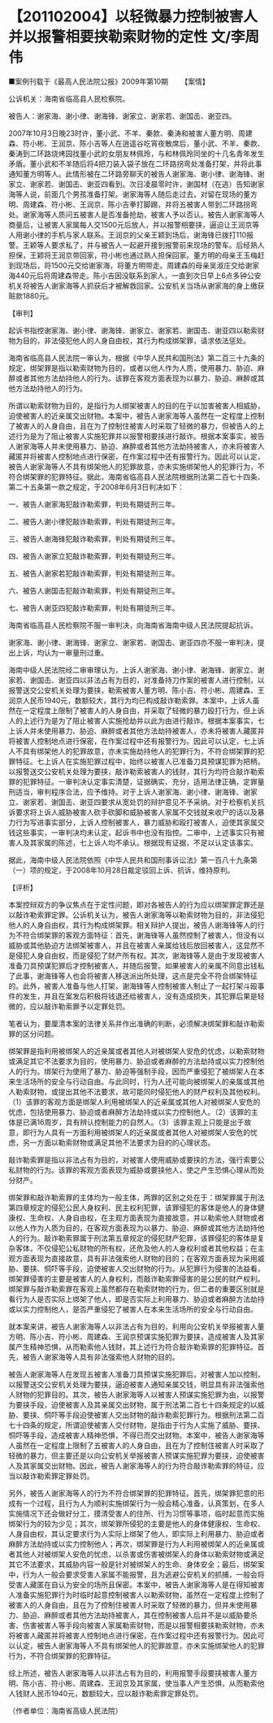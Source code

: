 # 【201102004】以轻微暴力控制被害人并以报警相要挟勒索财物的定性 文/李周伟

■案例刊载于《最高人民法院公报》2009年第10期 　　【案情】

公诉机关：海南省临高县人民检察院。

被告人：谢家海、谢小律、谢海锋、谢家立、谢家若、谢国击、谢亚四。

2007年10月3日晚23时许，董小武、不羊、秦款、秦涛和被害人董方明、周建森、符小彬、王润京、陈小吉等人在逍遥谷吃宵夜散席后，董小武、不羊、秦款、秦涛到二环路烧烤园找董小武的女朋友林佩玲，与和林佩玲同坐的十几名青年发生矛盾。董小武和不羊随后将4把刀装入袋子放在二环路拐弯处准备打架，并将此事通知董方明等人。此情形被在二环路旁聊天的被告人谢家海、谢小律、谢海锋、谢家立、谢家若、谢国击、谢亚四看到。次日凌晨零时许，谢国材（在逃）告知谢家海等人说，前面几个男孩准备打架。谢家海等人随后走过去，对留在现场的董方明、周建森、符小彬、王润京、陈小吉拳打脚踢，并将五被害人带到二环路拐弯处。谢家海等人质问五被害人是否准备抢劫，被害人予以否认。被告人谢家海等人商量后，让被害人家属每人交1500元后放人，并以报警相要挟，逼迫让王润京等人用谢小律的手机与家人联系。王润京的父亲王颖到场后，谢海锋已拨打110报警。王颖等人要求私了，并与被告人一起避开接到报警前来现场的警车。后经熟人担保，王颖将王润京带回家，符小彬也通过熟人担保回家。董方明的母亲王玉梅赶到现场后，将1500元交给谢家海，将董方明带走。周建森的母亲吴淑庄交给谢家海440元后将周建森带走。陈小吉因没联系到家人，一直到次日早上6点多钟公安机关将被告人谢家海等人抓获后才被解救回家。公安机关当场从谢家海的身上缴获赃款1880元。

【审判】

起诉书指控谢家海、谢小律、谢海锋、谢家立、谢家若、谢国击、谢亚四以勒索财物为目的，非法侵犯他人的人身自由权，其行为构成绑架罪，请求依法惩处。

海南省临高县人民法院一审认为，根据《中华人民共和国刑法》第二百三十九条的规定，绑架罪是指以勒索财物为目的，或者以他人作为人质，使用暴力、胁迫、麻醉或者其他方法劫持他人的行为。该罪在客观方面表现为以暴力、胁迫、麻醉或其他方法劫持他人的行为。

所谓以勒索财物为目的，是指行为人绑架被害人的目的在于以加害被害人相威胁，迫使被害人的近亲属交出财物。本案中，被告人谢家海等人虽然在一定程度上控制了被害人的人身自由，且在为了控制住被害人时采取了轻微的暴力，但被告人的上述行为是为了阻止被害人实施犯罪并以报警相要挟进行敲诈。根据本案事实，被告人谢家海等人并未使用暴力、胁迫、麻醉或者其他方法劫持被害人，亦未将被害人藏匿并将被害人控制地点进行保密，在作案过程中还有报警行为。因此可以认定，被告人谢家海等人不具有绑架他人的犯罪故意，亦未实施绑架他人的犯罪行为，不符合绑架罪的犯罪特征。据此，海南省临高县人民法院根据刑法第二百七十四条、第二十五条第一款之规定，于2008年6月3日判决如下：

一、被告人谢家海犯敲诈勒索罪，判处有期徒刑三年。

二、被告人谢小律犯敲诈勒索罪，判处有期徒刑三年。

三、被告人谢海锋犯敲诈勒索罪，判处有期徒刑三年。

四、被告人谢家立犯敲诈勒索罪，判处有期徒刑三年。

五、被告人谢家若犯敲诈勒索罪，判处有期徒刑三年。

六、被告人谢国击犯敲诈勒索罪，判处有期徒刑三年。

七、被告人谢亚四犯敲诈勒索罪，判处有期徒刑三年。

海南省临高县人民检察院不服一审判决，向海南省海南中级人民法院提起抗诉。

谢家海、谢小律、谢海锋、谢家立、谢家若、谢国击、谢亚四亦不服一审判决，提出上诉，均认为一审量刑过重。

海南中级人民法院经二审审理认为，上诉人谢家海、谢小律、谢海锋、谢家立、谢家若、谢国击、谢亚四以非法占有为目的，对准备持刀作案的被害人进行控制，以报警送交公安机关处理为要挟，勒索被害人董方明、陈小吉、符小彬、周建森、王润京人民币1940元，数额较大，其行为均已构成敲诈勒索罪。本案中，上诉人虽然在一定程度上限制了被害人的人身自由，并采取了轻微的暴力殴打行为，但上诉人的上述行为是为了阻止被害人实施抢劫并以此为由进行敲诈。根据本案事实，七上诉人并未使用暴力、胁迫、麻醉或者其他方法劫持被害人，亦未将被害人藏匿并将被害人控制地点进行保密，在作案过程中还有报警行为。因此可以认定，七上诉人不具有绑架他人的犯罪故意，亦未实施劫持他人的犯罪行为，不符合绑架罪的犯罪特征。七上诉人在实施犯罪过程中，始终以被害人已准备刀具预谋犯罪为把柄，以报警送交公安机关处理为要挟，敲诈勒索被害人的钱财，其行为均符合敲诈勒索罪的犯罪特征。一审判决认定事实清楚，证据确实、充分，适用法律正确，定罪量刑适当，审判程序合法，应予维持。对于上诉人谢家海、谢小律、谢海锋、谢家立、谢家若、谢国击、谢亚四要求从宽处罚的辩护意见不予采纳。对于检察机关抗诉要求将上诉人威胁被害人砍手砍脚和威胁被害人家属不交钱就来收尸的话以及暴力行为写进事实部分，上诉人控制被害人，暴力威胁和殴打被害人，迫使其家属交钱这些事实，一审判决均未认定，起诉书中也没有指控。二审中，上述事实只有被害人及其家属的陈述，七上诉人均不承认。根据现有证据，不足以认定该事实。

据此，海南中级人民法院依照《中华人民共和国刑事诉讼法》第一百八十九条第（一）项的规定，于2008年10月28日裁定驳回上诉、抗诉，维持原判。

【评析】

本案控辩双方的争议焦点在于定性问题，即对各被告人的行为应以绑架罪定罪还是以敲诈勒索罪定罪。公诉机关认为，被告人谢家海等以勒索财物为目的，非法侵犯他人的人身自由权，其行为构成绑架罪。相关辩护人提出，被告人谢海锋等人的行为不符合绑架罪的客观方面特征：首先，谢海锋等人虽然控制了被害人，但没有以威胁或其他胁迫方法绑架被害人，并且在被害人亲属给钱后放回被害人，这显然不是侵犯人身自由权，而是侵犯了财产所有权。其次，谢海锋等人是由于发现被害人准备刀具预谋犯罪后才控制被害人，并随后报警。如果被害人的亲属不同意出钱私了此事，谢海锋等人也会将被害人移送派出所处理，这点是完全不符合绑架特征的。此外，被害人准备与他人打架，谢海锋等人控制被害人制止了一起打架斗殴事件的发生，并且在案发后积极将钱退还给被害人，没有造成损失，其犯罪后果是轻微的，应以敲诈勒索罪予以定罪处罚。

笔者认为，要厘清本案的法律关系并作出准确的判断，必须解决绑架罪和敲诈勒索罪的区分问题。

绑架罪是指利用被绑架人的近亲属或者其他人对被绑架人安危的忧虑，以勒索财物或满足其它不法要求为目的，使用暴力、胁迫或者麻醉的方法劫持或以实力控制他人的行为。绑架行为使用了暴力、胁迫等强制手段，因而严重侵犯了被绑架人在本来生活场所的安全与行动自由。与此同时，行为人还可能向被绑架人的亲属或其他人勒索财物，或提出其他不法要求，故可能同时侵犯他人的财产权利及其他权利。（1）该罪的客观方面是绑架人利用被绑架人的近亲属或其他人对被绑架人安危的忧虑，包括使用暴力、胁迫或者麻醉方法劫持或以实力控制他人。（2）该罪的主体是已满16周岁，具有辨认控制能力的自然人。（3）该罪主观上只能是出于故意，即行为人具有一方面利用被绑架人的近亲属或者其他人对被绑架人安危的忧虑，另一方面以勒索财物或满足其他不法要求为目的的心理状态。

敲诈勒索罪是指以非法占有为目的，对被害人使用威胁或要挟的方法，强行索要公私财物的行为。该罪的客观方面表现为威胁或要挟他人，使之产生恐惧心理从而处分财产。

绑架罪和敲诈勒索罪的主体均为一般主体，两罪的区别之处在于：绑架罪属于刑法第四章规定的侵犯公民人身权利、民主权利犯罪，该罪侵犯的客体是他人的身体健康权、生命权、人身自由权，在主观方面表现为直接故意，并以勒索他人财物或者以他人作为人质为目的，在客观方面表现为以暴力、胁迫、麻醉或其他方法劫持他人的行为。敲诈勒索罪属于刑法第五章规定的侵犯财产犯罪，该罪侵犯的客体是复杂客体，不仅侵犯公私财物的所有权，还危及他人的人身权利或者其他权益；在主观方面表现为直接故意，具有非法强索他人财物的目的；在客观方面表现为采用威胁、要挟、恫吓等手段，迫使被害人交出财物的行为。从犯罪行为侵害的法益看，绑架罪侵害的主要是被害人的人身权利，而敲诈勒索罪侵害的是公民的财产权利。绑架罪与敲诈勒索罪在客观上虽然都存在勒索财物的行为，但二者的重要区别就是看行为人是否实际上绑架了他人，即是否实际上利用暴力、胁迫或者麻醉方法劫持或以实力控制他人，是否严重侵犯了被害人在本来生活场所的安全与行动自由。

就本案来讲，被告人谢家海等人以非法占有为目的，利用向公安机关举报被害人董方明、陈小吉、符小彬、周建森、王润京预谋实施犯罪为要挟，造成被害人及其家属产生精神恐惧，从而勒索他人钱财，其上述行为符合敲诈勒索罪的犯罪特征。首先，被告人谢家海等人具有非法强索他人财物的目的。

被告人谢家海等人在发现五被害人准备刀具预谋实施犯罪后，对被害人加以控制，以报警送交公安机关处理为要挟，逼迫被害人通知亲属交钱，明显具有非法强索他人财物的犯罪目的。其次，被告人谢家海等人以被害人预谋实施犯罪为由，以报警为要挟手段，迫使被害人及其亲属交出财物，属于刑法第二百七十四条规定的以威胁、要挟、恫吓等手段迫使被害人交出财物的敲诈勒索犯罪行为。根据刑法第二百七十四条的规定，所谓迫使被害人交付财物，是指由于行为人实施了威胁、要挟、恫吓等手段，造成被害人精神恐惧，不得已而交出财物。本案中，被告人谢家海等人虽然在一定程度上限制了五被害人的人身自由，且在为了控制住被害人时采取了轻微的暴力，但主要还是以向公安机关举报被害人预谋实施犯罪为要挟，迫使被害人及其家属交出财物。因此，被告人谢家海等人的行为符合敲诈勒索罪的特征，应当以敲诈勒索罪定罪处罚。

另外，被告人谢家海等人的行为不符合绑架罪的犯罪特征。首先，绑架罪犯意的形成有一个过程，且行为人为顺利实施绑架行为一般会精心准备，认真策划，在多人实施情况下还会做好分工，摸清受害人的住所、行为习惯等事项，临时起意而实施绑架行为的较为少见；其次，绑架罪所侵犯的主要是他人的身体健康权、生命权、人身自由权，其认定要求行为人实际上绑架了他人，即实际上利用暴力、胁迫或者麻醉方法劫持或以实力控制他人；再次，绑架罪是行为人利用被绑架人的近亲属或者其他人对被绑架人安危的忧虑，以杀害或伤害被绑架人的身体以勒索财物或满足其它不法要求，其威胁内容一般是针对被绑架人的生命、身体安全；最后，绑架案中，行为人一般会要求受害人家属不能报警，且为逃避公安机关的抓捕，一般会将受害人藏匿在自认为安全的场所且保密。本案中，被告人谢家海等人是在得知被害人准备实施犯罪行为时临时起意控制被害人以勒索财物，虽然在一定程度上控制了被害人的人身自由，且在为了控制住被害人时采取了轻微的暴力，但并未使用暴力、胁迫、麻醉或者其他方法劫持被害人，其在控制被害人后并不是以威胁要杀害、伤害被害人等手段向被害人家属勒索财物，而是以报警相要挟勒索财物，亦未将被害人藏匿并将被害人控制地点进行保密，在作案过程中还有报警行为。因此可以认定，被告人谢家海等人不具有绑架他人的犯罪故意，亦未实施绑架他人的犯罪行为，不符合绑架罪的犯罪特征。

综上所述，被告人谢家海等人以非法占有为目的，利用报警手段要挟被害人董方明、陈小吉、符小彬、周建森、王润京及其家属，使当事人产生恐惧，从而勒索他人钱财人民币1940元，数额较大，应以敲诈勒索罪定罪处罚。

（作者单位：海南省高级人民法院）
